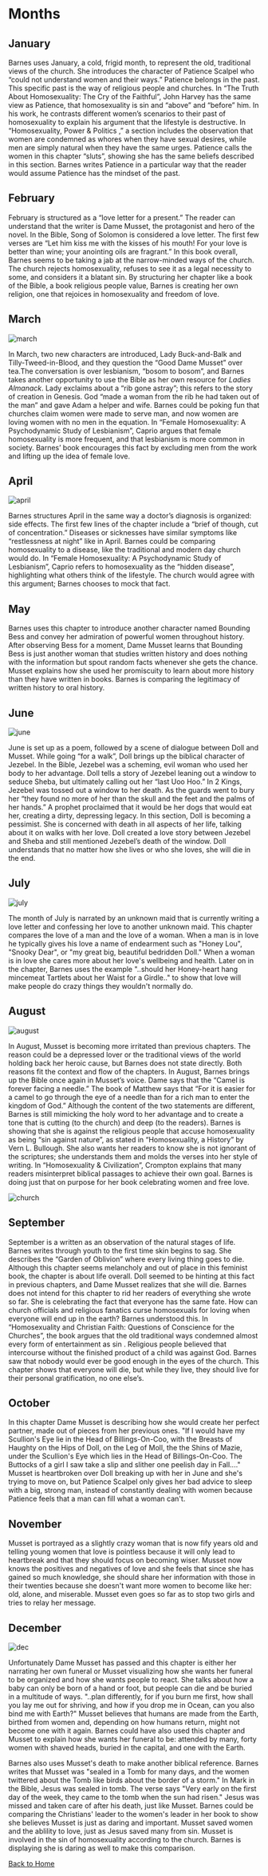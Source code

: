 # Months

## January
Barnes uses January, a cold, frigid month, to represent the old, traditional views of the church. She introduces the character of Patience Scalpel who “could not understand women and their ways.” Patience belongs in the past. This specific past is the way of religious people and churches. In “The Truth About Homosexuality: The Cry of the Faithful”, John Harvey has the same view as Patience, that homosexuality is sin and “above” and “before” him. In his work, he contrasts different women’s scenarios to their past of homosexuality to explain his argument that the lifestyle is destructive. In “Homosexuality, Power & Politics ,” a section includes the observation that women are condemned as whores when they have sexual desires, while men are simply natural when they have the same urges. Patience calls the women in this chapter “sluts”, showing she has the same beliefs described in this section. Barnes writes Patience in a particular way that the reader would assume Patience has the mindset of the past. 


## February 
February is structured as a “love letter for a present.” The reader can understand that the writer is Dame Musset, the protagonist and hero of the novel. In the Bible, Song of Solomon is considered a love letter. The first few verses are “Let him kiss me with the kisses of his mouth! For your love is better than wine; your anointing oils are fragrant.” In this book overall, Barnes seems to be taking a jab at the narrow-minded ways of the church. The church rejects homosexuality, refuses to see it as a legal necessity to some, and considers it a blatant sin. By structuring her chapter like a book of the Bible, a book religious people value, Barnes is creating  her own religion, one that rejoices in homosexuality and freedom of love. 


## March 
![march](https://lh3.googleusercontent.com/-Cz3UFriVmnI/WJ-E1yywHjI/AAAAAAAAAGI/Ln5hZa58JUAtWohYCdxIiI6tbKsveMj-ACLcB/s0/march.jpg "march")

In March, two new characters are introduced, Lady Buck-and-Balk and Tilly-Tweed-in-Blood, and they question the “Good Dame Musset” over tea.The conversation is over lesbianism, “bosom to bosom”, and Barnes takes another opportunity to use the Bible as her own resource for _Ladies Almanack_. Lady exclaims about a “rib gone astray”; this refers to the story of creation in Genesis. God “made a woman from the rib he had taken out of the man” and gave Adam a helper and wife. Barnes could be poking fun that churches claim women were made to serve man, and now women are loving women with no men in the equation. In “Female Homosexuality: A Psychodynamic Study of Lesbianism”, Caprio argues that female homosexuality is more frequent, and that lesbianism is more common in society. Barnes’ book encourages this fact by excluding men from the work and lifting up the idea of female love. 


## April 
![april](https://lh3.googleusercontent.com/NXfYPnLYhaa8Y1h-MJX5Mo2ufy58x_Ezj4xOJFv-qhputUAQQDkIluC0-_riOpOXhmHdCyc=s0 "april")

Barnes structures April in the same way a doctor’s diagnosis is organized: side effects. The first few lines of the chapter include a “brief of though, cut of concentration.” Diseases or sicknesses have similar symptoms like “restlessness at night” like in April. Barnes could be comparing homosexuality to a disease, like the traditional and modern day church would do. In “Female Homosexuality: A Psychodynamic Study of Lesbianism”, Caprio refers to homosexuality as the “hidden disease”, highlighting what others think of the lifestyle. The church would agree with this argument; Barnes chooses to mock that fact. 

## May 

Barnes uses this chapter to introduce another character named Bounding Bess and convey her admiration of powerful women throughout history. After observing Bess for a moment, Dame Musset learns that Bounding Bess is just another woman that studies written history and does nothing with the information but spout random facts whenever she gets the chance. Musset explains how she used her promiscuity to learn about more history than they have written in books. Barnes is comparing the legitimacy of written history to oral history.

## June
![june](https://lh3.googleusercontent.com/XDCUP8QEy4VT0F1lvSPyydV2bbm2fUiYR_R0hSbWR5UPayYNeZJ97SVUND_4QX6z9uU5efw=s0 "june")

June is set up as a poem, followed by a scene of dialogue between Doll and Musset. While going “for a walk”, Doll brings up the biblical character of Jezebel. In the Bible, Jezebel was a scheming, evil woman who used her body to her advantage. Doll tells a story of Jezebel leaning out a window to seduce Sheba, but ultimately calling out her “last Uoo Hoo.” In 2 Kings, Jezebel was tossed out a window to her death. As the guards went to bury her “they found no more of her than the skull and the feet and the palms of her hands.” A prophet proclaimed that it would be her dogs that would eat her, creating a dirty, depressing legacy. In this section, Doll is becoming a pessimist. She is concerned with death in all aspects of her life, talking about it on walks with her love. Doll created a love story between Jezebel and Sheba and still mentioned Jezebel’s death of the window. Doll understands that no matter how she lives or who she loves, she will die in the end. 


## July
![july](https://lh3.googleusercontent.com/-RqFBUGx5BIM/WJ-EgKLE3lI/AAAAAAAAAGA/4asqNDxuGn4cPw2W5oxL6UJGQYrmdILxgCLcB/s0/july.jpg "july")

The month of July is narrated by an unknown maid that is currently writing a love letter and confessing her love to another unknown maid. This chapter compares the love of a man and the love of a woman. When a man is in love he typically gives his love a name of endearment such as "Honey Lou", "Snooky Dear", or "my great big, beautiful bedridden Doll." When a woman is in love she cares more about her love's wellbeing and health. Later on in the chapter, Barnes uses the example "..should her Honey-heart hang mincemeat Tartlets about her Waist for a Girdle.." to show that love will make people do crazy things they wouldn't normally do. 

## August
![august](https://lh3.googleusercontent.com/-wuGQ2iqbsr4/WJ-EWRUG6UI/AAAAAAAAAF4/7pmAz8CyODMrcmsDH5x6VoA-Uygvyv9LQCLcB/s0/august.png "august")

In August, Musset is becoming more irritated than previous chapters. The reason could be a depressed lover or the traditional views of the world holding back her heroic cause, but Barnes does not state directly. Both reasons fit the context and flow of the chapters. In August, Barnes brings up the Bible once again in Musset’s voice. Dame says that the “Camel is forever facing a needle.” The book of Matthew says that “For it is easier for a camel to go through the eye of a needle than for a rich man to enter the kingdom of God.” Although the content of the two statements are different, Barnes is still mimicking the holy word to her advantage and to create a tone that is cutting (to the church) and deep (to the readers). Barnes is showing that she is against the religious people that accuse homosexuality as being “sin against nature”, as stated in “Homosexuality, a History” by Vern L. Bullough. She also wants her readers to know she is not ignorant of the scriptures; she understands them and molds the verses into her style of writing. In “Homosexuality & Civilization”, Crompton explains that many readers misinterpret biblical passages to achieve their own goal. Barnes is doing just that on purpose for her book celebrating women and free love. 

![church](https://lh3.googleusercontent.com/-DcjcB8DAdeA/WKGx2-EFAuI/AAAAAAAAAIU/n2_io_51sUUDgjuCJX-QvYNS2WF4ZniYgCLcB/s0/church+1.png "church 1.png")

## September 
September is a written as an observation of the natural stages of life. Barnes writes through youth to the first time skin begins to sag. She describes the “Garden of Oblivion” where every living thing goes to die. Although this chapter seems melancholy and out of place in this feminist book, the chapter is about life overall. Doll seemed to be hinting at this fact in previous chapters, and Dame Musset realizes that she will die. Barnes does not intend for this chapter to rid her readers of everything she wrote so far. She is celebrating the fact that everyone has the same fate. How can church officials and religious fanatics curse homosexuals for loving when everyone will end up in the earth? Barnes understood this. In “Homosexuality and Christian Faith: Questions of Conscience for the Churches”, the book argues that the old traditional ways condemned almost every form of entertainment as sin . Religious people believed that intercourse without the finished product of a child was against God. Barnes saw that nobody would ever be good enough in the eyes of the church. This chapter shows that everyone will die, but while they live, they should live for their personal gratification, no one else’s. 

## October 

In this chapter Dame Musset is describing how she would create her perfect partner, made out of pieces from her previous ones. "If I would have my Scullion's Eye lie in the Head of Billings-On-Coo, with the Breasts of Haughty  on the Hips of Doll, on the Leg of Moll, the the Shins of Mazie, under the Scullion's Eye which lies in the Head of Billings-On-Coo. The Buttocks of a girl I saw take a slip and slither one peelish day in Fall...." Musset is heartbroken over Doll breaking up with her in June and she's trying to move on, but Patience Scalpel only gives her bad advice to sleep with a big, strong man, instead of constantly dealing with women because Patience feels that a man can fill what a woman can't.

## November 

Musset is portrayed as a slightly crazy woman that is now fify years old and telling young women that love is pointless because it will only lead to heartbreak and that they should focus on becoming wiser. Musset now knows the positives and negatives of love and she feels that since she has gained so much knowledge, she should share her information with those in their twenties because she doesn't want more women to become like her: old, alone, and miserable. Musset even goes so far as to stop two girls and tries to relay her message.

## December 
![dec](https://lh3.googleusercontent.com/-215b33ZMq7Q/WKGyLeHlTDI/AAAAAAAAAIg/qvFX1UWzyZ4RlxyeWND9tzM0m-eJmo_UQCLcB/s0/dec.jpg "dec.jpg")

Unfortunately Dame Musset has passed and this chapter is either her narrating her own funeral or Musset visualizing how she wants her funeral to be organized and how she wants people to react. She talks about how a baby can only be born of a hand or foot, but people can die and be buried in a multitude of ways. "..plan differently, for if you burn me first, how shall you lay me out for shriving, and how if you drop me in Ocean, can you also bind me with Earth?" Musset believes that humans are made from the Earth, birthed from women and, depending on how humans return, might not become one with it again. Barnes could have also used this chapter and Musset to explain how she wants her funeral to be: attended by many, forty women with shaved heads, buried in the capital, and one with the Earth.

Barnes also uses Musset's death to make another biblical reference. Barnes writes that Musset was "sealed in a Tomb for many days, and the women twittered about the Tomb like birds about the border of a storm." In Mark in the Bible, Jesus was sealed in tomb. The verse says "Very early on the first day of the week, they came to the tomb when the sun had risen." Jesus was missed and taken care of after his death, just like Musset. Barnes could be comparing the Christians' leader to the women's leader in her book to show she believes Musset is just as daring and important. Musset saved women and the ablility to love, just as Jesus saved many from sin. Musset is involved in the sin of homosexuality according to the church. Barnes is displaying she is daring as well to make this comparison. 

[Back to Home](/ladiesalmanack/) 
